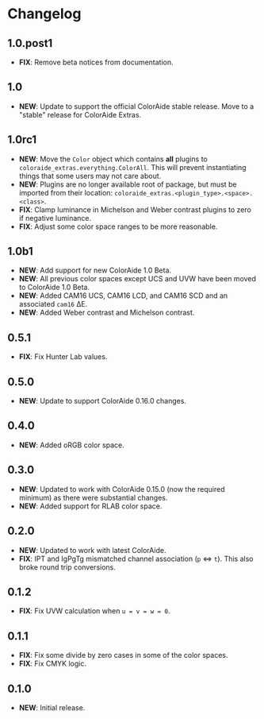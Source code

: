 # Changelog

## 1.0.post1

- **FIX**: Remove beta notices from documentation.

## 1.0

- **NEW**: Update to support the official ColorAide stable release. Move to a "stable" release for ColorAide Extras.

## 1.0rc1

- **NEW**: Move the `Color` object which contains **all** plugins to `coloraide_extras.everything.ColorAll`. This will
  prevent instantiating things that some users may not care about.
- **NEW**: Plugins are no longer available root of package, but must be imported from their location:
  `coloraide_extras.<plugin_type>.<space>.<class>`.
- **FIX**: Clamp luminance in Michelson and Weber contrast plugins to zero if negative luminance.
- **FIX**: Adjust some color space ranges to be more reasonable.

## 1.0b1

- **NEW**: Add support for new ColorAide 1.0 Beta.
- **NEW**: All previous color spaces except UCS and UVW have been moved to ColorAide 1.0 Beta.
- **NEW**: Added CAM16 UCS, CAM16 LCD, and CAM16 SCD and an associated `cam16` ∆E.
- **NEW**: Added Weber contrast and Michelson contrast.

## 0.5.1

- **FIX**: Fix Hunter Lab values.

## 0.5.0

- **NEW**: Update to support ColorAide 0.16.0 changes.

## 0.4.0

- **NEW**: Added oRGB color space.

## 0.3.0

- **NEW**: Updated to work with ColorAide 0.15.0 (now the required minimum) as there were substantial changes.
- **NEW**: Added support for RLAB color space.

## 0.2.0

- **NEW**: Updated to work with latest ColorAide.
- **FIX**: IPT and IgPgTg mismatched channel association (`p` <=> `t`). This also broke round trip conversions.

## 0.1.2

- **FIX**: Fix UVW calculation when `u = v = w = 0`.

## 0.1.1

- **FIX**: Fix some divide by zero cases in some of the color spaces.
- **FIX**: Fix CMYK logic.

## 0.1.0

- **NEW**: Initial release.
